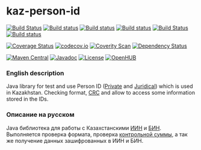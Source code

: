 kaz-person-id
=============

[![Build Status](https://travis-ci.org/valery1707/kaz-person-id.svg)](https://travis-ci.org/valery1707/kaz-person-id)
[![Build status](https://ci.appveyor.com/api/projects/status/dcoxl79p6i2vjib7/branch/master?svg=true)](https://ci.appveyor.com/project/valery1707/kaz-person-id/branch/master)
[![Build status](https://codeship.com/projects/a04b13c0-aba0-0133-0570-0a03f2ff8f6f/status?branch=master)](https://codeship.com/projects/131398)
[![Build status](https://circleci.com/gh/valery1707/kaz-person-id.svg?style=svg)](https://circleci.com/gh/valery1707/kaz-person-id)
[![Build Status](https://drone.io/github.com/valery1707/kaz-person-id/status.png)](https://drone.io/github.com/valery1707/kaz-person-id/latest)
[![Build status](https://app.wercker.com/status/71759fb870e88774218bf0c4df4a801e/s/master)](https://app.wercker.com/project/bykey/71759fb870e88774218bf0c4df4a801e)

[![Coverage Status](https://coveralls.io/repos/valery1707/kaz-person-id/badge.svg)](https://coveralls.io/r/valery1707/kaz-person-id)
[![codecov.io](https://codecov.io/github/valery1707/kaz-person-id/coverage.svg?branch=master)](https://codecov.io/github/valery1707/kaz-person-id)
[![Coverity Scan](https://img.shields.io/coverity/scan/5335.svg)](https://scan.coverity.com/projects/5335)
[![Dependency Status](https://www.versioneye.com/user/projects/5565549563613000188a0900/badge.svg?style=flat)](https://www.versioneye.com/user/projects/5565549563613000188a0900)

[![Maven Central](https://maven-badges.herokuapp.com/maven-central/name.valery1707.kaz-person-id/kaz-person-id/badge.svg)](https://maven-badges.herokuapp.com/maven-central/name.valery1707.kaz-person-id/kaz-person-id)
[![Javadoc](https://javadoc-emblem.rhcloud.com/doc/name.valery1707.kaz-person-id/kaz-person-id/badge.svg)](http://www.javadoc.io/doc/name.valery1707.kaz-person-id/kaz-person-id)
[![License](https://img.shields.io/github/license/valery1707/kaz-person-id.svg)](http://opensource.org/licenses/MIT)
[![OpenHUB](https://www.openhub.net/p/kaz-person-id/widgets/project_thin_badge.gif)](https://www.openhub.net/p/kaz-person-id)

### English description

Java library for test and use Person ID ([Private](http://egov.kz/wps/portal/Content?contentPath=/egovcontent/passport_id_card/article/iin_info&lang=en) and [Juridical](http://egov.kz/wps/portal/Content?contentPath=/egovcontent/bus_business/for_businessmen/article/business_identification_number&lang=en)) which is used in Kazakhstan.
Checking format, [CRC](http://adilet.zan.kz/rus/docs/P070000406_#z9) and allow to access some information stored in the IDs.

### Описание на русском

Java библиотека для работы с Казахстанскими [ИИН](http://egov.kz/wps/portal/Content?contentPath=/egovcontent/passport_id_card/article/iin_info&lang=ru) и [БИН](http://egov.kz/wps/portal/Content?contentPath=/egovcontent/bus_business/for_businessmen/article/business_identification_number&lang=ru).
Выполняется проверка формата, проверка [контрольной суммы](http://adilet.zan.kz/rus/docs/P070000406_#z9), а так же получение данных зашифрованных в ИИН и БИН.
